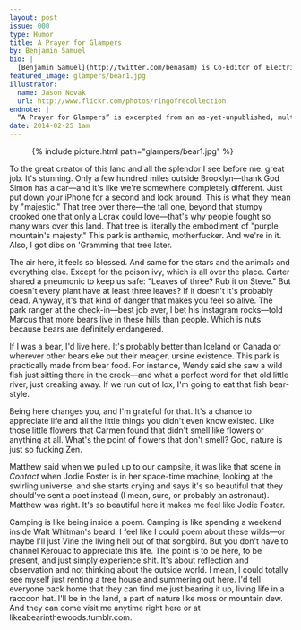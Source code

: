```yaml
---
layout: post
issue: 000
type: Humor
title: A Prayer for Glampers
by: Benjamin Samuel
bio: |
  [Benjamin Samuel](http://twitter.com/benasam) is Co-Editor of Electric Literature and co-founder of its weekly fiction magazine, Recommended Reading. You can find him in Brooklyn.
featured_image: glampers/bear1.jpg
illustrator:
  name: Jason Novak
  url: http://www.flickr.com/photos/ringofrecollection
endnote: |
  “A Prayer for Glampers” is excerpted from an as-yet-unpublished, multi-authored volume titled <cite>A Book of Uncommon Prayer</cite>.
date: 2014-02-25 1am
---
```


<figure class="middle">
{% include picture.html path="glampers/bear1.jpg" %}
</figure>

To the great creator of this land and all the splendor I see before me: great job. It's stunning. Only a few hundred miles outside Brooklyn—thank God Simon has a car—and it's like we're somewhere completely different. Just put down your iPhone for a second and look around. This is what they mean by "majestic." That tree over there—the tall one, beyond that stumpy crooked one that only a Lorax could love—that's why people fought so many wars over this land. That tree is literally the embodiment of "purple mountain's majesty." This park is anthemic, motherfucker. And we're in it. Also, I got dibs on 'Gramming that tree later.

The air here, it feels so blessed. And same for the stars and the animals and everything else. Except for the poison ivy, which is all over the place. Carter shared a pneumonic to keep us safe: "Leaves of three? Rub it on Steve." But doesn't every plant have at least three leaves? If it doesn't it's probably dead. Anyway, it's that kind of danger that makes you feel so alive. The park ranger at the check-in—best job ever, I bet his Instagram rocks—told Marcus that more bears live in these hills than people. Which is nuts because bears are definitely endangered.

If I was a bear, I'd live here. It's probably better than Iceland or Canada or wherever other bears eke out their meager, ursine existence. This park is practically made from bear food. For instance, Wendy said she saw a wild fish just sitting there in the creek—and what a perfect word for that old little river, just creaking away. If we run out of lox, I'm going to eat that fish bear-style.

Being here changes you, and I'm grateful for that. It's a chance to appreciate life and all the little things you didn't even know existed. Like those little flowers that Carmen found that didn't smell like flowers or anything at all. What's the point of flowers that don't smell? God, nature is just so fucking Zen.

Matthew said when we pulled up to our campsite, it was like that scene in *Contact* when Jodie Foster is in her space-time machine, looking at the swirling universe, and she starts crying and says it's so beautiful that they should've sent a poet instead (I mean, sure, or probably an astronaut). Matthew was right. It's so beautiful here it makes me feel like Jodie Foster.

Camping is like being inside a poem. Camping is like spending a weekend inside Walt Whitman's beard. I feel like I could poem about these wilds—or maybe I'll just Vine the living hell out of that songbird. But you don't have to channel Kerouac to appreciate this life. The point is to be here, to be present, and just simply experience shit. It's about reflection and observation and not thinking about the outside world. I mean, I could totally see myself just renting a tree house and summering out here. I'd tell everyone back home that they can find me just bearing it up, living life in a raccoon hat. I'll be in the land, a part of nature like moss or mountain dew. And they can come visit me anytime right here or at likeabearinthewoods.tumblr.com.